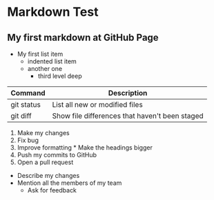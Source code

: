 # Markdown Test

## My first markdown at GitHub Page

- My first list item
  - indented list item
  - another one
    - third level deep
    
| Command | Description |
| --- | --- |
| git status | List all new or modified files |
| git diff | Show file differences that haven't been staged |




1. Make my changes
  1. Fix bug
  2. Improve formatting
    * Make the headings bigger
2. Push my commits to GitHub
3. Open a pull request
  * Describe my changes
  * Mention all the members of my team
    * Ask for feedback
    
